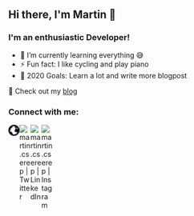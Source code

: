 
## Hi there, I'm Martin 👋

### I'm an enthusiastic Developer!

- 🌱 I’m currently learning everything 😅
- ⚡ Fun fact: I like cycling and play piano
- 🥅 2020 Goals: Learn a lot and write more blogpost

📘 Check out my [blog](https://blog.martincserep.hu/)

### Connect with me:

[<img align="left" alt="martincserep.hu" width="22px" src="https://raw.githubusercontent.com/iconic/open-iconic/master/svg/globe.svg" />](https://martincserep.hu/)

[<img align="left" alt="martin.cserep | Twitter" width="22px" src="https://cdn.jsdelivr.net/npm/simple-icons@v3/icons/twitter.svg" />](https://twitter.com/martincserep)

[<img align="left" alt="martin.cserep | LinkedIn" width="22px" src="https://cdn.jsdelivr.net/npm/simple-icons@v3/icons/linkedin.svg" />](https://www.linkedin.com/in/martincserep/)

[<img align="left" alt="martin.cserep | Instagram" width="22px" src="https://cdn.jsdelivr.net/npm/simple-icons@v3/icons/instagram.svg" />](https://www.instagram.com/martin.cserep/)
